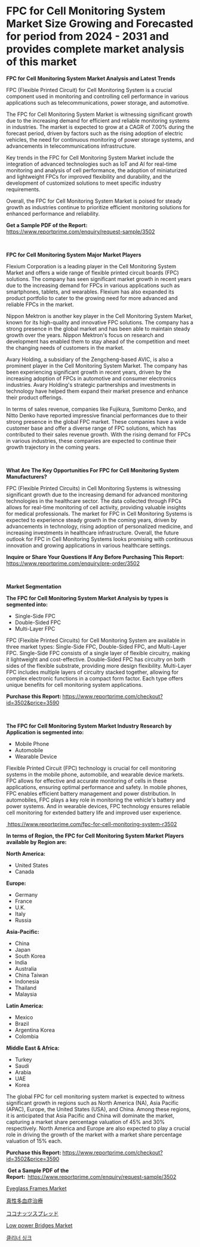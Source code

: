 <p><h1>FPC for Cell Monitoring System Market Size Growing and Forecasted for period from 2024 - 2031 and provides complete market analysis of this market</h1></p><p><strong>FPC for Cell Monitoring System Market Analysis and Latest Trends</strong></p>
<p><p>FPC (Flexible Printed Circuit) for Cell Monitoring System is a crucial component used in monitoring and controlling cell performance in various applications such as telecommunications, power storage, and automotive.</p><p>The FPC for Cell Monitoring System Market is witnessing significant growth due to the increasing demand for efficient and reliable monitoring systems in industries. The market is expected to grow at a CAGR of 7.00% during the forecast period, driven by factors such as the rising adoption of electric vehicles, the need for continuous monitoring of power storage systems, and advancements in telecommunications infrastructure.</p><p>Key trends in the FPC for Cell Monitoring System Market include the integration of advanced technologies such as IoT and AI for real-time monitoring and analysis of cell performance, the adoption of miniaturized and lightweight FPCs for improved flexibility and durability, and the development of customized solutions to meet specific industry requirements.</p><p>Overall, the FPC for Cell Monitoring System Market is poised for steady growth as industries continue to prioritize efficient monitoring solutions for enhanced performance and reliability.</p></p>
<p><strong>Get a Sample PDF of the Report:&nbsp;</strong> <a href="https://www.reportprime.com/enquiry/request-sample/3502">https://www.reportprime.com/enquiry/request-sample/3502</a></p>
<p>&nbsp;</p>
<p><strong>FPC for Cell Monitoring System Major Market Players</strong></p>
<p><p>Flexium Corporation is a leading player in the Cell Monitoring System Market and offers a wide range of flexible printed circuit boards (FPC) solutions. The company has seen significant market growth in recent years due to the increasing demand for FPCs in various applications such as smartphones, tablets, and wearables. Flexium has also expanded its product portfolio to cater to the growing need for more advanced and reliable FPCs in the market.</p><p>Nippon Mektron is another key player in the Cell Monitoring System Market, known for its high-quality and innovative FPC solutions. The company has a strong presence in the global market and has been able to maintain steady growth over the years. Nippon Mektron's focus on research and development has enabled them to stay ahead of the competition and meet the changing needs of customers in the market.</p><p>Avary Holding, a subsidiary of the Zengcheng-based AVIC, is also a prominent player in the Cell Monitoring System Market. The company has been experiencing significant growth in recent years, driven by the increasing adoption of FPCs in automotive and consumer electronics industries. Avary Holding's strategic partnerships and investments in technology have helped them expand their market presence and enhance their product offerings.</p><p>In terms of sales revenue, companies like Fujikura, Sumitomo Denko, and Nitto Denko have reported impressive financial performances due to their strong presence in the global FPC market. These companies have a wide customer base and offer a diverse range of FPC solutions, which has contributed to their sales revenue growth. With the rising demand for FPCs in various industries, these companies are expected to continue their growth trajectory in the coming years.</p></p>
<p>&nbsp;</p>
<p><strong>What Are The Key Opportunities For FPC for Cell Monitoring System Manufacturers?</strong></p>
<p><p>FPC (Flexible Printed Circuits) in Cell Monitoring Systems is witnessing significant growth due to the increasing demand for advanced monitoring technologies in the healthcare sector. The data collected through FPCs allows for real-time monitoring of cell activity, providing valuable insights for medical professionals. The market for FPC in Cell Monitoring Systems is expected to experience steady growth in the coming years, driven by advancements in technology, rising adoption of personalized medicine, and increasing investments in healthcare infrastructure. Overall, the future outlook for FPC in Cell Monitoring Systems looks promising with continuous innovation and growing applications in various healthcare settings.</p></p>
<p><strong>Inquire or Share Your Questions If Any Before Purchasing This Report:</strong> <a href="https://www.reportprime.com/enquiry/pre-order/3502">https://www.reportprime.com/enquiry/pre-order/3502</a></p>
<p>&nbsp;</p>
<p><strong>Market Segmentation</strong></p>
<p><strong>The FPC for Cell Monitoring System Market Analysis by types is segmented into:</strong></p>
<p><ul><li>Single-Side FPC</li><li>Double-Sided FPC</li><li>Multi-Layer FPC</li></ul></p>
<p><p>FPC (Flexible Printed Circuits) for Cell Monitoring System are available in three market types: Single-Side FPC, Double-Sided FPC, and Multi-Layer FPC. Single-Side FPC consists of a single layer of flexible circuitry, making it lightweight and cost-effective. Double-Sided FPC has circuitry on both sides of the flexible substrate, providing more design flexibility. Multi-Layer FPC includes multiple layers of circuitry stacked together, allowing for complex electronic functions in a compact form factor. Each type offers unique benefits for cell monitoring system applications.</p></p>
<p><strong>Purchase this Report:&nbsp;</strong><a href="https://www.reportprime.com/checkout?id=3502&price=3590">https://www.reportprime.com/checkout?id=3502&price=3590</a></p>
<p>&nbsp;</p>
<p><strong>The FPC for Cell Monitoring System Market Industry Research by Application is segmented into:</strong></p>
<p><ul><li>Mobile Phone</li><li>Automobile</li><li>Wearable Device</li></ul></p>
<p><p>Flexible Printed Circuit (FPC) technology is crucial for cell monitoring systems in the mobile phone, automobile, and wearable device markets. FPC allows for effective and accurate monitoring of cells in these applications, ensuring optimal performance and safety. In mobile phones, FPC enables efficient battery management and power distribution. In automobiles, FPC plays a key role in monitoring the vehicle's battery and power systems. And in wearable devices, FPC technology ensures reliable cell monitoring for extended battery life and improved user experience.</p></p>
<p><a href="https://www.reportprime.com/fpc-for-cell-monitoring-system-r3502">&nbsp;https://www.reportprime.com/fpc-for-cell-monitoring-system-r3502</a></p>
<p><strong>In terms of Region, the FPC for Cell Monitoring System Market Players available by Region are:</strong></p>
<p>
    <p> <strong> North America: </strong>
        <ul>
            <li>United States</li>
            <li>Canada</li>
        </ul>
        </p> 
    <p> <strong> Europe: </strong>
        <ul>
            <li>Germany</li>
            <li>France</li>
            <li>U.K.</li>
            <li>Italy</li>
            <li>Russia</li>
        </ul>
        </p> 
    <p> <strong> Asia-Pacific: </strong>
        <ul>
            <li>China</li>
            <li>Japan</li>
            <li>South Korea</li>
            <li>India</li>
            <li>Australia</li>
            <li>China Taiwan</li>
            <li>Indonesia</li>
            <li>Thailand</li>
            <li>Malaysia</li>
        </ul>
        </p> 
    <p> <strong> Latin America: </strong>
        <ul>
            <li>Mexico</li>
            <li>Brazil</li>
            <li>Argentina Korea</li>
            <li>Colombia</li>
        </ul>
        </p> 
    <p> <strong> Middle East & Africa: </strong>
        <ul>
            <li>Turkey</li>
            <li>Saudi</li>
            <li>Arabia</li>
            <li>UAE</li>
            <li>Korea</li>
        </ul>
    </p>
    </p>
<p><p>The global FPC for cell monitoring system market is expected to witness significant growth in regions such as North America (NA), Asia Pacific (APAC), Europe, the United States (USA), and China. Among these regions, it is anticipated that Asia Pacific and China will dominate the market, capturing a market share percentage valuation of 45% and 30% respectively. North America and Europe are also expected to play a crucial role in driving the growth of the market with a market share percentage valuation of 15% each.</p></p>
<p><strong>Purchase this Report: </strong><a href="https://www.reportprime.com/checkout?id=3502&price=3590">https://www.reportprime.com/checkout?id=3502&price=3590</a></p>
<p>&nbsp;<strong>Get a Sample PDF of the Report:&nbsp;&nbsp;</strong><a href="https://www.reportprime.com/enquiry/request-sample/3502">https://www.reportprime.com/enquiry/request-sample/3502</a></p>
<p><strong></strong></p>
<p><p><a href="https://issuu.com/reportprime-2/docs/eyeglass-frames-market-size-2030.pptx">Eyeglass Frames Market</a></p><p><a href="https://github.com/CieloStamm/Market-Research-Report-List-1/blob/main/921217973071.md">真性多血症治療</a></p><p><a href="https://github.com/nemesis2824/Market-Research-Report-List-1/blob/main/433914573070.md">ココナッツスプレッド</a></p><p><a href="https://github.com/nicholepatriciadoylenwnrjr0/Market-Research-Report-List-2/blob/main/low-power-bridges-market.md">Low power Bridges Market</a></p><p><a href="https://github.com/shade463/Market-Research-Report-List-1/blob/main/625738069866.md">클리너 싱크</a></p></p>